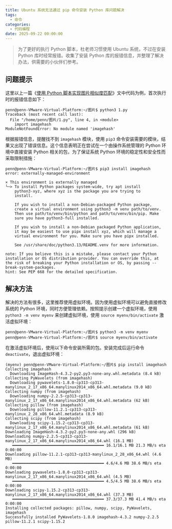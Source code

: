 ```yaml
---
title: Ubuntu 系统无法通过 pip 命令安装 Python 库问题解决
tags:
  - 命令
categories:
  - 代码编程
date: 2025-09-22 00:00:00
---
```


> 为了更好的执行 Python 脚本，杜老师习惯使用 Ubuntu 系统，不过在安装 Python 库时经常报错。收集了安装 Python 库的报错信息，并整理了解决办法，供需要的小伙伴们参考。

<!-- more -->

## 问题提示

这里以上一篇《[使用 Python 脚本实现图片相似度匹配](https://dusays.com/827/)》文中代码为例，首次执行时的报错信息如下：

```
penn@penn-VMware-Virtual-Platform:~/图片$ python3 1.py
Traceback (most recent call last):
  File "/home/penn/图片/1.py", line 4, in <module>
    import imagehash
ModuleNotFoundError: No module named 'imagehash'
```

根据报错信息，提醒找不到 `imagehash` 模块，使用 `pip3` 命令安装需要的模块，结果又出现了错误信息。这个信息表明正在尝试在一个由操作系统管理的 Python 环境中直接安装 Python 相关的包，为了保证系统 Python 环境的稳定性和安全性而采取限制措施：

```
penn@penn-VMware-Virtual-Platform:~/图片$ pip3 install imagehash
error: externally-managed-environment

× This environment is externally managed
╰─> To install Python packages system-wide, try apt install
    python3-xyz, where xyz is the package you are trying to
    install.
    
    If you wish to install a non-Debian-packaged Python package,
    create a virtual environment using python3 -m venv path/to/venv.
    Then use path/to/venv/bin/python and path/to/venv/bin/pip. Make
    sure you have python3-full installed.
    
    If you wish to install a non-Debian packaged Python application,
    it may be easiest to use pipx install xyz, which will manage a
    virtual environment for you. Make sure you have pipx installed.
    
    See /usr/share/doc/python3.13/README.venv for more information.

note: If you believe this is a mistake, please contact your Python installation or OS distribution provider. You can override this, at the risk of breaking your Python installation or OS, by passing --break-system-packages.
hint: See PEP 668 for the detailed specification.
```

## 解决方法

解决的方法有很多，这里推荐使用虚拟环境。因为使用虚拟环境可以避免直接修改系统的 Python 环境，同时方便管理依赖。按照提示创建一个虚拟环境，使用 `python3 -m venv myenv` 来创建虚拟环境，使用 `source myenv/bin/activate` 激活虚拟环境：

```
penn@penn-VMware-Virtual-Platform:~/图片$ python3 -m venv myenv
penn@penn-VMware-Virtual-Platform:~/图片$ source myenv/bin/activate
```

在激活虚拟环境后，使用以下命令安装所需的包。安装完成后运行命令 `deactivate`，退出虚拟环境：

```
(myenv) penn@penn-VMware-Virtual-Platform:~/图片$ pip install imagehash
Collecting imagehash
  Downloading ImageHash-4.3.2-py2.py3-none-any.whl.metadata (8.4 kB)
Collecting PyWavelets (from imagehash)
  Downloading pywavelets-1.8.0-cp313-cp313-manylinux_2_17_x86_64.manylinux2014_x86_64.whl.metadata (9.0 kB)
Collecting numpy (from imagehash)
  Downloading numpy-2.2.5-cp313-cp313-manylinux_2_17_x86_64.manylinux2014_x86_64.whl.metadata (62 kB)
Collecting pillow (from imagehash)
  Downloading pillow-11.2.1-cp313-cp313-manylinux_2_28_x86_64.whl.metadata (8.9 kB)
Collecting scipy (from imagehash)
  Downloading scipy-1.15.2-cp313-cp313-manylinux_2_17_x86_64.manylinux2014_x86_64.whl.metadata (61 kB)
Downloading ImageHash-4.3.2-py2.py3-none-any.whl (296 kB)
Downloading numpy-2.2.5-cp313-cp313-manylinux_2_17_x86_64.manylinux2014_x86_64.whl (16.1 MB)
   ━━━━━━━━━━━━━━━━━━━━━━━━━━━━━━━━━━━━━━━━ 16.1/16.1 MB 21.3 MB/s eta 0:00:00
Downloading pillow-11.2.1-cp313-cp313-manylinux_2_28_x86_64.whl (4.6 MB)
   ━━━━━━━━━━━━━━━━━━━━━━━━━━━━━━━━━━━━━━━━ 4.6/4.6 MB 38.6 MB/s eta 0:00:00
Downloading pywavelets-1.8.0-cp313-cp313-manylinux_2_17_x86_64.manylinux2014_x86_64.whl (4.5 MB)
   ━━━━━━━━━━━━━━━━━━━━━━━━━━━━━━━━━━━━━━━━ 4.5/4.5 MB 38.6 MB/s eta 0:00:00
Downloading scipy-1.15.2-cp313-cp313-manylinux_2_17_x86_64.manylinux2014_x86_64.whl (37.3 MB)
   ━━━━━━━━━━━━━━━━━━━━━━━━━━━━━━━━━━━━━━━━ 37.3/37.3 MB 41.4 MB/s eta 0:00:00
Installing collected packages: pillow, numpy, scipy, PyWavelets, imagehash
Successfully installed PyWavelets-1.8.0 imagehash-4.3.2 numpy-2.2.5 pillow-11.2.1 scipy-1.15.2
```